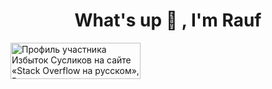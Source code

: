 <h1 align="center">What's up  👋 , I'm Rauf</h1>

<a href="https://ru.stackoverflow.com/users/242352/%d0%98%d0%b7%d0%b1%d1%8b%d1%82%d0%be%d0%ba-%d0%a1%d1%83%d1%81%d0%bb%d0%b8%d0%ba%d0%be%d0%b2"><img src="https://ru.stackoverflow.com/users/flair/242352.png" width="208" height="58" alt="Профиль участника Избыток Сусликов на сайте &#171;Stack Overflow на русском&#187;, Вопросы и ответы для программистов" title="Профиль участника Избыток Сусликов на сайте &#171;Stack Overflow на русском&#187;, Вопросы и ответы для программистов"></a>

<!--
**DuudeXX8/DuudeXX8** is a ✨ _special_ ✨ repository because its `README.md` (this file) appears on your GitHub profile.

Here are some ideas to get you started:

- 🔭 I’m currently working on ...
- 🌱 I’m currently learning ...
- 👯 I’m looking to collaborate on ...
- 🤔 I’m looking for help with ...
- 💬 Ask me about ...
- 📫 How to reach me: ...
- 😄 Pronouns: ...
- ⚡ Fun fact: ...
-->
